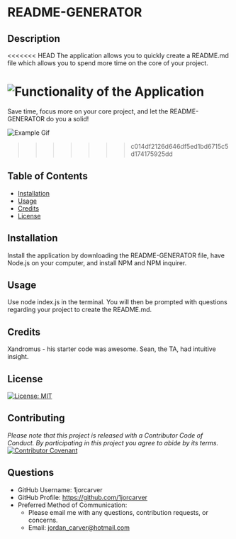 

  # README-GENERATOR

  ## Description  
<<<<<<< HEAD
  The application allows you to quickly create a README.md file which allows you to spend more time on the core of your project.

  ![Functionality of the Application](https://j.gifs.com/71Gp7y.gif)
=======
  Save time, focus more on your core project, and let the README-GENERATOR do you a solid!
  
  ![Example Gif](https://j.gifs.com/71Gp7y.gif)
>>>>>>> c014df2126d646df5ed1bd6715c5d174175925dd

  ## Table of Contents
  * [Installation](#installation)
  * [Usage](#usage)
  * [Credits](#credits)
  * [License](#license)

  ## Installation
  Install the application by downloading the README-GENERATOR file, have Node.js on your computer, and install NPM and NPM inquirer. 

  ## Usage
  Use node index.js in the terminal. You will then be prompted with questions regarding your project to create the README.md.

  ## Credits
  Xandromus - his starter code was awesome. Sean, the TA, had intuitive insight.

  ## License
  [![License: MIT](https://img.shields.io/badge/License-MIT-yellow.svg)](https://opensource.org/licenses/MIT)

  ## Contributing
  *Please note that this project is released with a Contributor Code of Conduct. By participating in this project you agree to abide by its terms.*
  [![Contributor Covenant](https://img.shields.io/badge/Contributor%20Covenant-v2.0%20adopted-ff69b4.svg)](code_of_conduct.md)

  ## Questions
  * GitHub Username: 1jorcarver
  * GitHub Profile: https://github.com/1jorcarver
  * Preferred Method of Communication:
    * Please email me with any questions, contribution requests, or concerns.
    * Email: jordan_carver@hotmail.com

